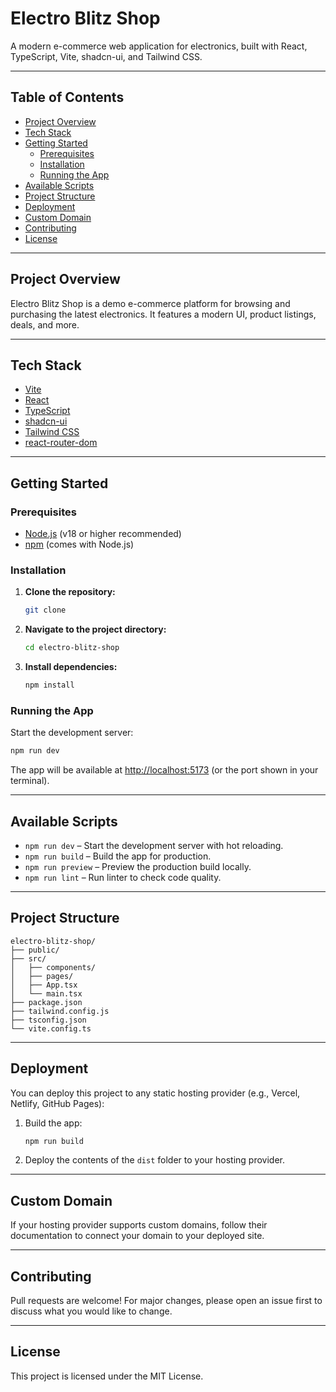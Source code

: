 # Electro Blitz Shop

A modern e-commerce web application for electronics, built with React, TypeScript, Vite, shadcn-ui, and Tailwind CSS.

---

## Table of Contents

- [Project Overview](#project-overview)
- [Tech Stack](#tech-stack)
- [Getting Started](#getting-started)
  - [Prerequisites](#prerequisites)
  - [Installation](#installation)
  - [Running the App](#running-the-app)
- [Available Scripts](#available-scripts)
- [Project Structure](#project-structure)
- [Deployment](#deployment)
- [Custom Domain](#custom-domain)
- [Contributing](#contributing)
- [License](#license)

---

## Project Overview

Electro Blitz Shop is a demo e-commerce platform for browsing and purchasing the latest electronics. It features a modern UI, product listings, deals, and more.

---

## Tech Stack

- [Vite](https://vitejs.dev/)
- [React](https://react.dev/)
- [TypeScript](https://www.typescriptlang.org/)
- [shadcn-ui](https://ui.shadcn.com/)
- [Tailwind CSS](https://tailwindcss.com/)
- [react-router-dom](https://reactrouter.com/)

---

## Getting Started

### Prerequisites

- [Node.js](https://nodejs.org/) (v18 or higher recommended)
- [npm](https://www.npmjs.com/) (comes with Node.js)

### Installation

1. **Clone the repository:**

   ```sh
   git clone 
   ```

2. **Navigate to the project directory:**

   ```sh
   cd electro-blitz-shop
   ```

3. **Install dependencies:**

   ```sh
   npm install
   ```

### Running the App

Start the development server:

```sh
npm run dev
```

The app will be available at [http://localhost:5173](http://localhost:5173) (or the port shown in your terminal).

---

## Available Scripts

- `npm run dev` – Start the development server with hot reloading.
- `npm run build` – Build the app for production.
- `npm run preview` – Preview the production build locally.
- `npm run lint` – Run linter to check code quality.

---

## Project Structure

```
electro-blitz-shop/
├── public/
├── src/
│   ├── components/
│   ├── pages/
│   ├── App.tsx
│   └── main.tsx
├── package.json
├── tailwind.config.js
├── tsconfig.json
└── vite.config.ts
```

---

## Deployment

You can deploy this project to any static hosting provider (e.g., Vercel, Netlify, GitHub Pages):

1. Build the app:

   ```sh
   npm run build
   ```

2. Deploy the contents of the `dist` folder to your hosting provider.

---

## Custom Domain

If your hosting provider supports custom domains, follow their documentation to connect your domain to your deployed site.

---

## Contributing

Pull requests are welcome! For major changes, please open an issue first to discuss what you would like to change.

---

## License

This project is licensed under the MIT License.
